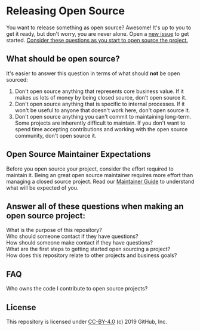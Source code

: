 # Releasing Open Source

You want to release something as open source? Awesome! It's up to you to get it ready, but don't worry, you are never alone. Open a [new issue](issues/new?template=new-release.md) to get started. [Consider these questions as you start to open source the project.](docs/key-questions-for-choosing-projects.md)

## What should be open source?

It's easier to answer this question in terms of what should **not** be open sourced:

1. Don't open source anything that represents core business value.  If it makes us lots of money by being closed source, don't open source it.
2. Don't open source anything that is specific to internal processes. If it won't be useful to anyone that doesn't work here, don't open source it.
3. Don't open source anything you can't commit to maintaining long-term. Some projects are inherently difficult to maintain. If you don't want to spend time accepting contributions and working with the open source community, don't open source it.

## Open Source Maintainer Expectations

Before you open source your project, consider the effort required to maintain it. Being an great open source maintainer requires more effort than managing a closed source project. Read our [Maintainer Guide](docs/maintainers-guide.md) to understand what will be expected of you.

## Answer all of these questions when making an open source project:
What is the purpose of this repository?  
Who should someone contact if they have questions?  
How should someone make contact if they have questions?  
What are the first steps to getting started open sourcing a project?  
How does this repository relate to other projects and business goals?  

## FAQ

Who owns the code I contribute to open source projects?

## License

This repository is licensed under [CC-BY-4.0](../LICENSE) (c) 2019 GitHub, Inc.
